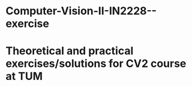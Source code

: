 # Computer-Vision-II-IN2228--exercise

# Theoretical and practical exercises/solutions for CV2 course at TUM
